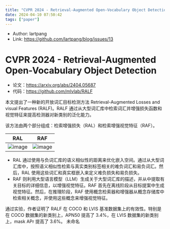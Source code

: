 ```yaml
---
title: "CVPR 2024 - Retrieval-Augmented Open-Vocabulary Object Detection"
date: 2024-04-10 07:50:42
tags: ["paper"]
---
```


<!--more-->

- Author: lartpang
- Link: https://github.com/lartpang/blog/issues/13

# CVPR 2024 - Retrieval-Augmented Open-Vocabulary Object Detection

* 论文：<https://arxiv.org/abs/2404.05687>
* 代码：<https://github.com/mlvlab/RALF>

本文提出了一种新的开放词汇目标检测方法 Retrieval-Augmented Losses and visual Features (RALF)。RALF 通过从大型词汇库中检索词汇并增强损失函数和视觉特征来提高检测器对新类别的泛化能力。

该方法由两个部分组成：检索增强损失（RAL）和检索增强视觉特征（RAF）。

| RAL                                                                                             | RAF                                                                                             |
| ----------------------------------------------------------------------------------------------- | ----------------------------------------------------------------------------------------------- |
| ![image](https://github.com/lartpang/blog/assets/26847524/6b98d3d3-7a4c-4083-9984-bb29e83fd7fe) | ![image](https://github.com/lartpang/blog/assets/26847524/dceade62-4d39-4246-a6cd-edc389575e45) |

* RAL 通过使用与负词汇库的语义相似性的距离来优化嵌入空间。通过从大型词汇库中，按照语义相似性检索与真实类别标签相关的难负词汇和易负词汇。然后，RAL 使用这些词汇和真实框嵌入来定义难负损失和易负损失。
* RAF 则利用大型语言模型（LLM）生成关于大型词汇库的描述，并从中提取有关目标的详细信息，以增强视觉特征。RAF 首先在离线阶段从目标提案中生成视觉特征。然后，在推理阶段，RAF 使用概念检索器和增强器从概念存储库中检索相关概念，并使用这些概念来增强视觉特征。

通过实验，作者证明了 RALF 在 COCO 和 LVIS 基准数据集上的有效性。特别是在 COCO 数据集的新类别上，APN50 提高了 3.4%，在 LVIS 数据集的新类别上，mask APr 提高了 3.6%。 未命名